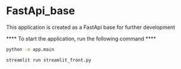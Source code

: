 # FastApi_base
This application is created as a FastApi base for further development 

**** To start the application, run the following command ****
```bash 
python -m app.main

streamlit run streamlit_front.py
```
